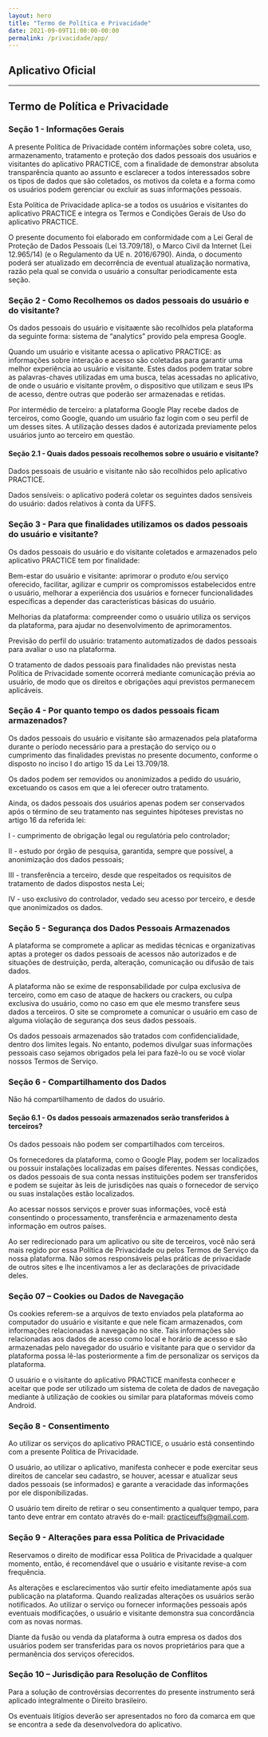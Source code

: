 ```yaml
---
layout: hero
title: "Termo de Política e Privacidade"
date: 2021-09-09T11:00:00-00:00
permalink: /privacidade/app/
---
```

<section class="fdb-block"></section>

## Aplicativo Oficial
---
## Termo de Política e Privacidade 

### Seção 1 - Informações Gerais
A presente Política de Privacidade contém informações sobre coleta, uso, armazenamento, tratamento e proteção dos dados pessoais dos usuários e visitantes do aplicativo PRACTICE, com a finalidade de demonstrar absoluta transparência quanto ao assunto e esclarecer a todos interessados sobre os tipos de dados que são coletados, os motivos da coleta e a forma como os usuários podem gerenciar ou excluir as suas informações pessoais.

Esta Política de Privacidade aplica-se a todos os usuários e visitantes do aplicativo PRACTICE e integra os Termos e Condições Gerais de Uso do aplicativo PRACTICE.

O presente documento foi elaborado em conformidade com a Lei Geral de Proteção de Dados Pessoais (Lei 13.709/18), o Marco Civil da Internet (Lei 12.965/14) (e o Regulamento da UE n. 2016/6790). Ainda, o documento poderá ser atualizado em decorrência de eventual atualização normativa, razão pela qual se convida o usuário a consultar periodicamente esta seção.

### Seção 2 - Como Recolhemos os dados pessoais do usuário e do visitante?
Os dados pessoais do usuário e visitaænte são recolhidos pela plataforma da seguinte forma: sistema de “analytics” provido pela empresa Google.

Quando um usuário e visitante acessa o aplicativo PRACTICE: as informações sobre interação e acesso são coletadas para garantir uma melhor experiência ao usuário e visitante. Estes dados podem tratar sobre as palavras-chaves utilizadas em uma busca, telas acessadas no aplicativo, de onde o usuário e visitante provêm, o dispositivo que utilizam e seus IPs de acesso, dentre outras que poderão ser armazenadas e retidas.

Por intermédio de terceiro: a plataforma Google Play recebe dados de terceiros, como Google, quando um usuário faz login com o seu perfil de um desses sites. A utilização desses dados é autorizada previamente pelos usuários junto ao terceiro em questão.

#### Seção 2.1 - Quais dados pessoais recolhemos sobre o usuário e visitante?

Dados pessoais de usuário e visitante não são recolhidos pelo aplicativo PRACTICE.

Dados sensíveis: o aplicativo poderá coletar os seguintes dados sensíveis do usuário: dados relativos à conta da UFFS.

### Seção 3 - Para que finalidades utilizamos os dados pessoais do usuário e visitante?
Os dados pessoais do usuário e do visitante coletados e armazenados pelo aplicativo PRACTICE tem por finalidade:

Bem-estar do usuário e visitante: aprimorar o produto e/ou serviço oferecido, facilitar, agilizar e cumprir os compromissos estabelecidos entre o usuário, melhorar a experiência dos usuários e fornecer funcionalidades específicas a depender das características básicas do usuário.

Melhorias da plataforma: compreender como o usuário utiliza os serviços da plataforma, para ajudar no desenvolvimento de aprimoramentos.

Previsão do perfil do usuário: tratamento automatizados de dados pessoais para avaliar o uso na plataforma.

O tratamento de dados pessoais para finalidades não previstas nesta Política de Privacidade somente ocorrerá mediante comunicação prévia ao usuário, de modo que os direitos e obrigações aqui previstos permanecem aplicáveis.

### Seção 4 - Por quanto tempo os dados pessoais ficam armazenados?
Os dados pessoais do usuário e visitante são armazenados pela plataforma durante o período necessário para a prestação do serviço ou o cumprimento das finalidades previstas no presente documento, conforme o disposto no inciso I do artigo 15 da Lei 13.709/18.

Os dados podem ser removidos ou anonimizados a pedido do usuário, excetuando os casos em que a lei oferecer outro tratamento.

Ainda, os dados pessoais dos usuários apenas podem ser conservados após o término de seu tratamento nas seguintes hipóteses previstas no artigo 16 da referida lei:

I - cumprimento de obrigação legal ou regulatória pelo controlador;

II - estudo por órgão de pesquisa, garantida, sempre que possível, a anonimização dos dados pessoais;

III - transferência a terceiro, desde que respeitados os requisitos de tratamento de dados dispostos nesta Lei;

IV - uso exclusivo do controlador, vedado seu acesso por terceiro, e desde que anonimizados os dados.

### Seção 5 - Segurança dos Dados Pessoais Armazenados
A plataforma se compromete a aplicar as medidas técnicas e organizativas aptas a proteger os dados pessoais de acessos não autorizados e de situações de destruição, perda, alteração, comunicação ou difusão de tais dados.

A plataforma não se exime de responsabilidade por culpa exclusiva de terceiro, como em caso de ataque de hackers ou crackers, ou culpa exclusiva do usuário, como no caso em que ele mesmo transfere seus dados a terceiros. O site se compromete a comunicar o usuário em caso de alguma violação de segurança dos seus dados pessoais.

Os dados pessoais armazenados são tratados com confidencialidade, dentro dos limites legais. No entanto, podemos divulgar suas informações pessoais caso sejamos obrigados pela lei para fazê-lo ou se você violar nossos Termos de Serviço.

### Seção 6 - Compartilhamento dos Dados
Não há compartilhamento de dados do usuário.

#### Seção 6.1 - Os dados pessoais armazenados serão transferidos à terceiros?
Os dados pessoais não podem ser compartilhados com terceiros.

Os fornecedores da plataforma, como o Google Play, podem ser localizados ou possuir instalações localizadas em países diferentes. Nessas condições, os dados pessoais de sua conta nessas instituições podem ser transferidos e podem se sujeitar às leis de jurisdições nas quais o fornecedor de serviço ou suas instalações estão localizados.

Ao acessar nossos serviços e prover suas informações, você está consentindo o processamento, transferência e armazenamento desta informação em outros países.

Ao ser redirecionado para um aplicativo ou site de terceiros, você não será mais regido por essa Política de Privacidade ou pelos Termos de Serviço da nossa plataforma. Não somos responsáveis pelas práticas de privacidade de outros sites e lhe incentivamos a ler as declarações de privacidade deles.

### Seção 07 – Cookies ou Dados de Navegação
Os cookies referem-se a arquivos de texto enviados pela plataforma ao computador do usuário e visitante e que nele ficam armazenados, com informações relacionadas à navegação no site. Tais informações são relacionadas aos dados de acesso como local e horário de acesso e são armazenadas pelo navegador do usuário e visitante para que o servidor da plataforma possa lê-las posteriormente a fim de personalizar os serviços da plataforma.

O usuário e o visitante do aplicativo PRACTICE manifesta conhecer e aceitar que pode ser utilizado um sistema de coleta de dados de navegação mediante à utilização de cookies ou similar para plataformas móveis como Android.

### Seção 8 - Consentimento
Ao utilizar os serviços do aplicativo PRACTICE, o usuário está consentindo com a presente Política de Privacidade.

O usuário, ao utilizar o aplicativo, manifesta conhecer e pode exercitar seus direitos de cancelar seu cadastro, se houver, acessar e atualizar seus dados pessoais (se informados) e garante a veracidade das informações por ele disponibilizadas.

O usuário tem direito de retirar o seu consentimento a qualquer tempo, para tanto deve entrar em contato através do e-mail: practiceuffs@gmail.com.

### Seção 9 - Alterações para essa Política de Privacidade
Reservamos o direito de modificar essa Política de Privacidade a qualquer momento, então, é recomendável que o usuário e visitante revise-a com frequência.

As alterações e esclarecimentos vão surtir efeito imediatamente após sua publicação na plataforma. Quando realizadas alterações os usuários serão notificados. Ao utilizar o serviço ou fornecer informações pessoais após eventuais modificações, o usuário e visitante demonstra sua concordância com as novas normas.

Diante da fusão ou venda da plataforma à outra empresa os dados dos usuários podem ser transferidas para os novos proprietários para que a permanência dos serviços oferecidos.

### Seção 10 – Jurisdição para Resolução de Conflitos
Para a solução de controvérsias decorrentes do presente instrumento será aplicado integralmente o Direito brasileiro.

Os eventuais litígios deverão ser apresentados no foro da comarca em que se encontra a sede da desenvolvedora do aplicativo.
